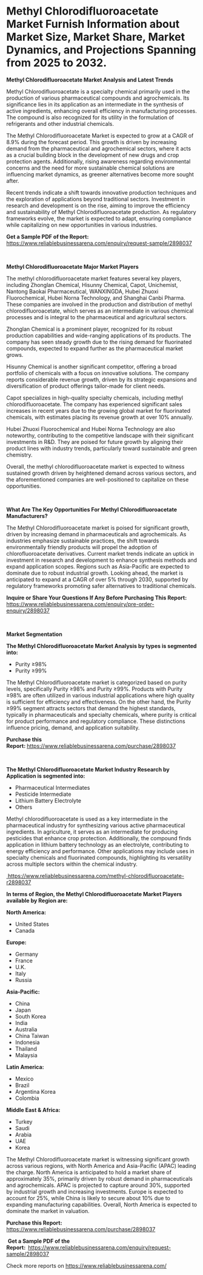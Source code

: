 <p><h1>Methyl Chlorodifluoroacetate Market Furnish Information about Market Size, Market Share, Market Dynamics, and Projections Spanning from 2025 to 2032.</h1></p><p><strong>Methyl Chlorodifluoroacetate Market Analysis and Latest Trends</strong></p>
<p><p>Methyl Chlorodifluoroacetate is a specialty chemical primarily used in the production of various pharmaceutical compounds and agrochemicals. Its significance lies in its application as an intermediate in the synthesis of active ingredients, enhancing overall efficiency in manufacturing processes. The compound is also recognized for its utility in the formulation of refrigerants and other industrial chemicals.</p><p>The Methyl Chlorodifluoroacetate Market is expected to grow at a CAGR of 8.9% during the forecast period. This growth is driven by increasing demand from the pharmaceutical and agrochemical sectors, where it acts as a crucial building block in the development of new drugs and crop protection agents. Additionally, rising awareness regarding environmental concerns and the need for more sustainable chemical solutions are influencing market dynamics, as greener alternatives become more sought after.</p><p>Recent trends indicate a shift towards innovative production techniques and the exploration of applications beyond traditional sectors. Investment in research and development is on the rise, aiming to improve the efficiency and sustainability of Methyl Chlorodifluoroacetate production. As regulatory frameworks evolve, the market is expected to adapt, ensuring compliance while capitalizing on new opportunities in various industries.</p></p>
<p><strong>Get a Sample PDF of the Report:&nbsp;</strong> <a href="https://www.reliablebusinessarena.com/enquiry/request-sample/2898037?utm_campaign=2112&utm_medium=2&utm_source=Github&utm_content=ia&utm_term=15032025&utm_id=methyl-chlorodifluoroacetate">https://www.reliablebusinessarena.com/enquiry/request-sample/2898037</a></p>
<p>&nbsp;</p>
<p><strong>Methyl Chlorodifluoroacetate Major Market Players</strong></p>
<p><p>The methyl chlorodifluoroacetate market features several key players, including Zhonglan Chemical, Hisunny Chemical, Capot, Unichemist, Nantong Baokai Pharmaceutical, WANXINGDA, Hubei Zhuoxi Fluorochemical, Hubei Norna Technology, and Shanghai Canbi Pharma. These companies are involved in the production and distribution of methyl chlorodifluoroacetate, which serves as an intermediate in various chemical processes and is integral to the pharmaceutical and agricultural sectors.</p><p>Zhonglan Chemical is a prominent player, recognized for its robust production capabilities and wide-ranging applications of its products. The company has seen steady growth due to the rising demand for fluorinated compounds, expected to expand further as the pharmaceutical market grows.</p><p>Hisunny Chemical is another significant competitor, offering a broad portfolio of chemicals with a focus on innovative solutions. The company reports considerable revenue growth, driven by its strategic expansions and diversification of product offerings tailor-made for client needs.</p><p>Capot specializes in high-quality specialty chemicals, including methyl chlorodifluoroacetate. The company has experienced significant sales increases in recent years due to the growing global market for fluorinated chemicals, with estimates placing its revenue growth at over 10% annually.</p><p>Hubei Zhuoxi Fluorochemical and Hubei Norna Technology are also noteworthy, contributing to the competitive landscape with their significant investments in R&D. They are poised for future growth by aligning their product lines with industry trends, particularly toward sustainable and green chemistry.</p><p>Overall, the methyl chlorodifluoroacetate market is expected to witness sustained growth driven by heightened demand across various sectors, and the aforementioned companies are well-positioned to capitalize on these opportunities.</p></p>
<p>&nbsp;</p>
<p><strong>What Are The Key Opportunities For Methyl Chlorodifluoroacetate Manufacturers?</strong></p>
<p><p>The Methyl Chlorodifluoroacetate market is poised for significant growth, driven by increasing demand in pharmaceuticals and agrochemicals. As industries emphasize sustainable practices, the shift towards environmentally friendly products will propel the adoption of chlorofluoroacetate derivatives. Current market trends indicate an uptick in investment in research and development to enhance synthesis methods and expand application scopes. Regions such as Asia-Pacific are expected to dominate due to robust industrial growth. Looking ahead, the market is anticipated to expand at a CAGR of over 5% through 2030, supported by regulatory frameworks promoting safer alternatives to traditional chemicals.</p></p>
<p><strong>Inquire or Share Your Questions If Any Before Purchasing This Report:</strong> <a href="https://www.reliablebusinessarena.com/enquiry/pre-order-enquiry/2898037?utm_campaign=2112&utm_medium=2&utm_source=Github&utm_content=ia&utm_term=15032025&utm_id=methyl-chlorodifluoroacetate">https://www.reliablebusinessarena.com/enquiry/pre-order-enquiry/2898037</a></p>
<p>&nbsp;</p>
<p><strong>Market Segmentation</strong></p>
<p><strong>The Methyl Chlorodifluoroacetate Market Analysis by types is segmented into:</strong></p>
<p><ul><li>Purity ≥98%</li><li>Purity ≥99%</li></ul></p>
<p><p>The Methyl Chlorodifluoroacetate market is categorized based on purity levels, specifically Purity ≥98% and Purity ≥99%. Products with Purity ≥98% are often utilized in various industrial applications where high quality is sufficient for efficiency and effectiveness. On the other hand, the Purity ≥99% segment attracts sectors that demand the highest standards, typically in pharmaceuticals and specialty chemicals, where purity is critical for product performance and regulatory compliance. These distinctions influence pricing, demand, and application suitability.</p></p>
<p><strong>Purchase this Report:&nbsp;</strong><a href="https://www.reliablebusinessarena.com/purchase/2898037?utm_campaign=2112&utm_medium=2&utm_source=Github&utm_content=ia&utm_term=15032025&utm_id=methyl-chlorodifluoroacetate">https://www.reliablebusinessarena.com/purchase/2898037</a></p>
<p>&nbsp;</p>
<p><strong>The Methyl Chlorodifluoroacetate Market Industry Research by Application is segmented into:</strong></p>
<p><ul><li>Pharmaceutical Intermediates</li><li>Pesticide Intermediate</li><li>Lithium Battery Electrolyte</li><li>Others</li></ul></p>
<p><p>Methyl chlorodifluoroacetate is used as a key intermediate in the pharmaceutical industry for synthesizing various active pharmaceutical ingredients. In agriculture, it serves as an intermediate for producing pesticides that enhance crop protection. Additionally, the compound finds application in lithium battery technology as an electrolyte, contributing to energy efficiency and performance. Other applications may include uses in specialty chemicals and fluorinated compounds, highlighting its versatility across multiple sectors within the chemical industry.</p></p>
<p><a href="https://www.reliablebusinessarena.com/methyl-chlorodifluoroacetate-r2898037?utm_campaign=2112&utm_medium=2&utm_source=Github&utm_content=ia&utm_term=15032025&utm_id=methyl-chlorodifluoroacetate">&nbsp;https://www.reliablebusinessarena.com/methyl-chlorodifluoroacetate-r2898037</a></p>
<p><strong>In terms of Region, the Methyl Chlorodifluoroacetate Market Players available by Region are:</strong></p>
<p>
    <p> <strong> North America: </strong>
        <ul>
            <li>United States</li>
            <li>Canada</li>
        </ul>
        </p> 
    <p> <strong> Europe: </strong>
        <ul>
            <li>Germany</li>
            <li>France</li>
            <li>U.K.</li>
            <li>Italy</li>
            <li>Russia</li>
        </ul>
        </p> 
    <p> <strong> Asia-Pacific: </strong>
        <ul>
            <li>China</li>
            <li>Japan</li>
            <li>South Korea</li>
            <li>India</li>
            <li>Australia</li>
            <li>China Taiwan</li>
            <li>Indonesia</li>
            <li>Thailand</li>
            <li>Malaysia</li>
        </ul>
        </p> 
    <p> <strong> Latin America: </strong>
        <ul>
            <li>Mexico</li>
            <li>Brazil</li>
            <li>Argentina Korea</li>
            <li>Colombia</li>
        </ul>
        </p> 
    <p> <strong> Middle East & Africa: </strong>
        <ul>
            <li>Turkey</li>
            <li>Saudi</li>
            <li>Arabia</li>
            <li>UAE</li>
            <li>Korea</li>
        </ul>
    </p>
    </p>
<p><p>The Methyl Chlorodifluoroacetate market is witnessing significant growth across various regions, with North America and Asia-Pacific (APAC) leading the charge. North America is anticipated to hold a market share of approximately 35%, primarily driven by robust demand in pharmaceuticals and agrochemicals. APAC is projected to capture around 30%, supported by industrial growth and increasing investments. Europe is expected to account for 25%, while China is likely to secure about 10% due to expanding manufacturing capabilities. Overall, North America is expected to dominate the market in valuation.</p></p>
<p><strong>Purchase this Report: </strong><a href="https://www.reliablebusinessarena.com/purchase/2898037?utm_campaign=2112&utm_medium=2&utm_source=Github&utm_content=ia&utm_term=15032025&utm_id=methyl-chlorodifluoroacetate">https://www.reliablebusinessarena.com/purchase/2898037</a></p>
<p>&nbsp;<strong>Get a Sample PDF of the Report:&nbsp;&nbsp;</strong><a href="https://www.reliablebusinessarena.com/enquiry/request-sample/2898037?utm_campaign=2112&utm_medium=2&utm_source=Github&utm_content=ia&utm_term=15032025&utm_id=methyl-chlorodifluoroacetate">https://www.reliablebusinessarena.com/enquiry/request-sample/2898037</a></p>
<p><strong></strong></p>
<p>Check more reports on <a href="https://www.reliablebusinessarena.com/?utm_campaign=2112&utm_medium=2&utm_source=Github&utm_content=ia&utm_term=15032025&utm_id=methyl-chlorodifluoroacetate">https://www.reliablebusinessarena.com/</a></p>